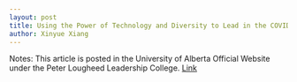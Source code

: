 ```yaml
--- 
layout: post
title: Using the Power of Technology and Diversity to Lead in the COVID-19 Crisis
author: Xinyue Xiang
---
```

Notes: This article is posted in the University of Alberta Official Website under the Peter Lougheed Leadership College.
[Link]([https://www.ualberta.ca/lougheed-leadership-college/news/adasteam.html](https://www.ualberta.ca/lougheed-leadership-college/about-us/news/2020/using-the-power-of-technology-and-diversity-to-lead-in-the-covid-19-crisis.html))




